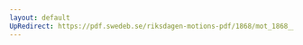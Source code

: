```yaml
---
layout: default
UpRedirect: https://pdf.swedeb.se/riksdagen-motions-pdf/1868/mot_1868__fk__00060/mot_1868__fk__00060_001.pdf
---
```

